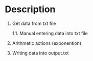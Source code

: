 # Description

1. Get data from txt file

    1.1. Manual entering data into txt file

2. Arithmetic actions (exponention)

3. Writing data into output.txt